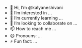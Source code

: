 - 👋 Hi, I’m @kalyaneshivani
- 👀 I’m interested in ...
- 🌱 I’m currently learning ...
- 💞️ I’m looking to collaborate on ...
- 📫 How to reach me ...
- 😄 Pronouns: ...
- ⚡ Fun fact: ...

<!---
kalyaneshivani/kalyaneshivani is a ✨ special ✨ repository because its `README.md` (this file) appears on your GitHub profile.
You can click the Preview link to take a look at your changes.
--->
